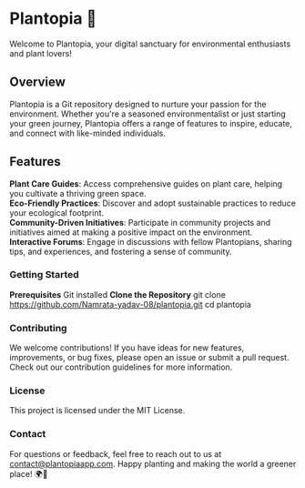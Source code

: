 # Plantopia 🌱
Welcome to Plantopia, your digital sanctuary for environmental enthusiasts and plant lovers!

## Overview
Plantopia is a Git repository designed to nurture your passion for the environment. Whether you're a seasoned environmentalist or just starting your green journey, Plantopia offers a range of features to inspire, educate, and connect with like-minded individuals.

## Features
**Plant Care Guides**: Access comprehensive guides on plant care, helping you cultivate a thriving green space. <br>
**Eco-Friendly Practices**: Discover and adopt sustainable practices to reduce your ecological footprint. <br>
**Community-Driven Initiatives**: Participate in community projects and initiatives aimed at making a positive impact on the environment. <br>
**Interactive Forums**: Engage in discussions with fellow Plantopians, sharing tips, and experiences, and fostering a sense of community. <br>
### Getting Started
**Prerequisites**
    Git installed
**Clone the Repository**
    git clone https://github.com/Namrata-yadav-08/plantopia.git
    cd plantopia
### Contributing
  We welcome contributions! If you have ideas for new features, improvements, or bug fixes, 
  please open an issue or submit a pull request. Check out our contribution guidelines for more 
  information.

### License
This project is licensed under the MIT License.

### Contact
For questions or feedback, feel free to reach out to us at contact@plantopiaapp.com.
Happy planting and making the world a greener place! 🌍🌿

